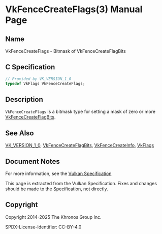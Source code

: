 # VkFenceCreateFlags(3) Manual Page

## Name

VkFenceCreateFlags - Bitmask of VkFenceCreateFlagBits



## [](#_c_specification)C Specification

```c++
// Provided by VK_VERSION_1_0
typedef VkFlags VkFenceCreateFlags;
```

## [](#_description)Description

`VkFenceCreateFlags` is a bitmask type for setting a mask of zero or more [VkFenceCreateFlagBits](https://registry.khronos.org/vulkan/specs/latest/man/html/VkFenceCreateFlagBits.html).

## [](#_see_also)See Also

[VK\_VERSION\_1\_0](https://registry.khronos.org/vulkan/specs/latest/man/html/VK_VERSION_1_0.html), [VkFenceCreateFlagBits](https://registry.khronos.org/vulkan/specs/latest/man/html/VkFenceCreateFlagBits.html), [VkFenceCreateInfo](https://registry.khronos.org/vulkan/specs/latest/man/html/VkFenceCreateInfo.html), [VkFlags](https://registry.khronos.org/vulkan/specs/latest/man/html/VkFlags.html)

## [](#_document_notes)Document Notes

For more information, see the [Vulkan Specification](https://registry.khronos.org/vulkan/specs/latest/html/vkspec.html#VkFenceCreateFlags)

This page is extracted from the Vulkan Specification. Fixes and changes should be made to the Specification, not directly.

## [](#_copyright)Copyright

Copyright 2014-2025 The Khronos Group Inc.

SPDX-License-Identifier: CC-BY-4.0